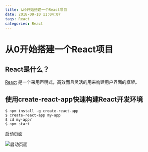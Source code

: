 ```yaml
---
title: 从0开始搭建一个React项目
date: 2018-09-10 11:04:07
tags: React
categories: React
---
```


# 从0开始搭建一个React项目

## React是什么？

[React](https://reactjs.org/) 是一个采用声明式，高效而且灵活的用来构建用户界面的框架。



## 使用create-react-app快速构建React开发环境

```shell
$ npm install -g create-react-app
$ create-react-app my-app
$ cd my-app/
$ npm start
```

启动页面

![启动页面](http://p1cjg886l.bkt.clouddn.com/react1.png)